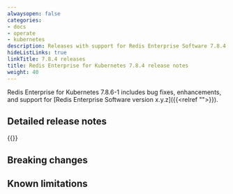 ```yaml
---
alwaysopen: false
categories:
- docs
- operate
- kubernetes
description: Releases with support for Redis Enterprise Software 7.8.4
hideListLinks: true
linkTitle: 7.8.4 releases
title: Redis Enterprise for Kubernetes 7.8.4 release notes
weight: 40
---
```


Redis Enterprise for Kubernetes 7.8.6-1 includes bug fixes, enhancements, and support for [Redis Enterprise Software version x.y.z]({{<relref "">}}).

## Detailed release notes

{{<table-children columnNames="Version&nbsp;(Release&nbsp;date)&nbsp;,Major changes" columnSources="LinkTitle,Description" enableLinks="LinkTitle">}}

## Breaking changes

## Known limitations

